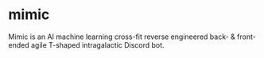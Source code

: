 # mimic
Mimic is an AI machine learning cross-fit reverse engineered back- &amp; front-ended agile T-shaped intragalactic Discord bot.
